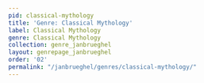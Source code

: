 ```yaml
---
pid: classical-mythology
title: 'Genre: Classical Mythology'
label: Classical Mythology
genre: Classical Mythology
collection: genre_janbrueghel
layout: genrepage_janbrueghel
order: '02'
permalink: "/janbrueghel/genres/classical-mythology/"
---
```


